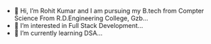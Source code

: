 - 👋 Hi, I’m Rohit Kumar and I am pursuing my B.tech from Compter Science From R.D.Engineering College, Gzb...
- 👀 I’m interested in Full Stack Development...
- 🌱 I’m currently learning DSA...



<!---
rohitkumar7011/rohitkumar7011 is a ✨ special ✨ repository because its `README.md` (this file) appears on your GitHub profile.
You can click the Preview link to take a look at your changes.
--->
